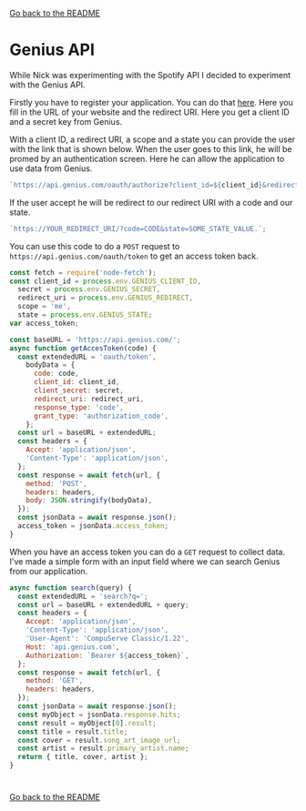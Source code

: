 [Go back to the README](https://github.com/martendebruijn/meesterproef-1920)

# Genius API

While Nick was experimenting with the Spotify API I decided to experiment with the Genius API.

Firstly you have to register your application. You can do that [here](https://docs.genius.com/). Here you fill in the URL of your website and the redirect URI. Here you get a client ID and a secret key from Genius.

With a client ID, a redirect URI, a scope and a state you can provide the user with the link that is shown below. When the user goes to this link, he will be promed by an authentication screen. Here he can allow the application to use data from Genius.

```js
`https://api.genius.com/oauth/authorize?client_id=${client_id}&redirect_uri=${redirect_uri}&scope=${scope}&state=${state}&response_type=code`;
```

If the user accept he will be redirect to our redirect URI with a code and our state.

```js
`https://YOUR_REDIRECT_URI/?code=CODE&state=SOME_STATE_VALUE.`;
```

You can use this code to do a `POST` request to `https://api.genius.com/oauth/token` to get an access token back.

```js
const fetch = require('node-fetch');
const client_id = process.env.GENIUS_CLIENT_ID,
  secret = process.env.GENIUS_SECRET,
  redirect_uri = process.env.GENIUS_REDIRECT,
  scope = 'me',
  state = process.env.GENIUS_STATE;
var access_token;

const baseURL = 'https://api.genius.com/';
async function getAccesToken(code) {
  const extendedURL = 'oauth/token',
    bodyData = {
      code: code,
      client_id: client_id,
      client_secret: secret,
      redirect_uri: redirect_uri,
      response_type: 'code',
      grant_type: 'authorization_code',
    };
  const url = baseURL + extendedURL;
  const headers = {
    Accept: 'application/json',
    'Content-Type': 'application/json',
  };
  const response = await fetch(url, {
    method: 'POST',
    headers: headers,
    body: JSON.stringify(bodyData),
  });
  const jsonData = await response.json();
  access_token = jsonData.access_token;
}
```

When you have an access token you can do a `GET` request to collect data. I've made a simple form with an input field where we can search Genius from our application.

```js
async function search(query) {
  const extendedURL = 'search?q=';
  const url = baseURL + extendedURL + query;
  const headers = {
    Accept: 'application/json',
    'Content-Type': 'application/json',
    'User-Agent': 'CompuServe Classic/1.22',
    Host: 'api.genius.com',
    Authorization: `Bearer ${access_token}`,
  };
  const response = await fetch(url, {
    method: 'GET',
    headers: headers,
  });
  const jsonData = await response.json();
  const myObject = jsonData.response.hits;
  const result = myObject[0].result;
  const title = result.title;
  const cover = result.song_art_image_url;
  const artist = result.primary_artist.name;
  return { title, cover, artist };
}
```

#

[Go back to the README](https://github.com/martendebruijn/meesterproef-1920)
